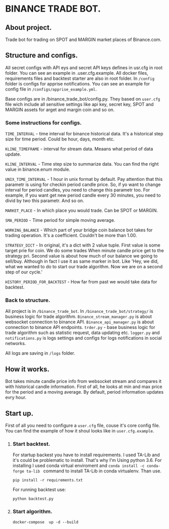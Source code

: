 # BINANCE TRADE BOT.
## About project.
Trade bot for trading on SPOT and MARGIN market places of Binance.com. 
## Structure and configs.
All secret configs with API eys and secret API keys defines in usr.cfg in root folder. You can see an example in .user.cfg.example.
All docker files, requirements files and backtest starter are also in root folder. In `/config` folder is configs for apprise notifications.
You can see an example for config file in `/configs/apprise_example.yml`.

Base configs are in /binance_trade_bot/config.py. They based on `user.cfg` file wich include all sensitive settings like api key, secret key, 
SPOT and MARGIN assets for arget and margin coin and so on.

### Some instructions for configs.
`TIME_INTERVAL` - time interval for binance historical data. It's a historical step size for time period. Could be hour, days, month etc.

`KLINE_TIMEFRAME` - interval for stream data. Meaans what period of data update.

`KLINE_INTERVAL` - Time step size to summarize data. You can find the right value in binance.enum module.

`UNIX_TIME_INTERVAL` - 1 hour in unix format by default. Pay attention that this parametr is using for checkin period candle price. So, if yo want 
to change interval for period candles, you need to change this parametr too. For example, if you want get new period candle every 30 minutes, you 
need to divid by two this parametr. And so on.

`MARKET_PLACE` - In which place you would trade. Can be SPOT or MARGIN.

`SMA_PERIOD` - Time period for simple moving average.

`WORKING_BALANCE` - Which part of your bridge coin balance bot takes for trading operation. It's a coefficient. Couldn't be more than 1.00.

`STRATEGY_DICT` - In original, it's a dict with 2 value tuple. First value is some target prie for coin. We do some trades When minute candle price get to the strategy pri. Second value is about how much of our balance we going to sell/buy. Although in fact I use it as same marker in bot. Like 'Hey, we did, what we wanted to do to start our trade algorithm. Now we are on a second step of our cycle.'

`HISTORY_PERIOD_FOR_BACKTEST` - How far from past we would take data for backtest.

### Back to structure.
All project is in `/binance_trade_bot`. In `/binance_trade_bot/strategy/` is business logic for trade algorithm. `Binance_stream_manager.py` is about 
websocket connection to binance API. `Binance_api_manager.py` is about connection to binance API endpoints. `trder.py` - base business logic for trade algorithm
such as statistic request, data updating etc. `logger.py` and `notifications.py` is logs settings and configs for logs notifications in social networks.

All logs are saving in `/logs` folder.

## How it works.
Bot takes minute candle price info from websocket stream and compares it with historical candle information. First of all, he looks at min and max price for the period and a moving average. By default, period information updates evry hour.

## Start up.
First of all you need to configure a `user.cfg` file, couse it's core config file. You can find the example of how it shoul looks like in `user.cfg.example`. 

1. ### Start backtest.

    For startup backest you have to install requirements. I used TA-Lib and it's could be problematic to install. That's why I'm Using python 3.6.
    For installing I used conda virtual enviroment and 
    ```conda install -c conda-forge ta-lib ``` 
    command to install TA-Lib in conda virtualenv. 
    Than use. 
    ```
    pip install -r requirements.txt
    ```
  
    For running backtest use:
    ```
    python backtest.py
    ```

2. ### Start algorithm.
    ```
    docker-compose  up -d --build
    ```
